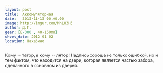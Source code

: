 ```yaml
---
layout: post
title:  Аккомуляторная
date:   2015-11-15 00:00:00
image: http://imgur.com/MhLO3H5
author: Д.Г.
gear: [E-300 , 40-150mm]
shoot_date: 2012-01-02
location: Нахабино
---
```


Кому -- татор, а кому -- лятор! Надпись хороша не только ошибкой, но и тем фактом, что находится на двери, которая является частью забора, сделанного в основном из дверей.
